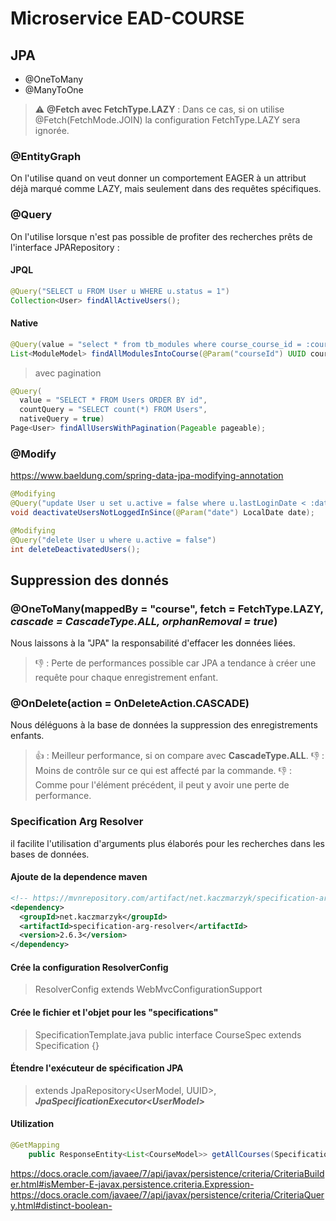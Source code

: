 # Microservice EAD-COURSE

## JPA

- @OneToMany
- @ManyToOne
> ⚠️ **@Fetch avec FetchType.LAZY** : Dans ce cas, si on utilise @Fetch(FetchMode.JOIN) la configuration FetchType.LAZY sera ignorée.

### @EntityGraph
On l'utilise quand on veut donner un comportement EAGER à un attribut déjà marqué comme LAZY, mais seulement dans des requêtes spécifiques.

### @Query
On l'utilise lorsque n'est pas possible de profiter des recherches prêts de l'interface JPARepository :

#### JPQL
```java
@Query("SELECT u FROM User u WHERE u.status = 1")
Collection<User> findAllActiveUsers();
```

#### Native
```java
@Query(value = "select * from tb_modules where course_course_id = :course_id", nativeQuery = true)
List<ModuleModel> findAllModulesIntoCourse(@Param("courseId") UUID courseId); 
```
> avec pagination
```java
@Query(
  value = "SELECT * FROM Users ORDER BY id", 
  countQuery = "SELECT count(*) FROM Users", 
  nativeQuery = true)
Page<User> findAllUsersWithPagination(Pageable pageable);
```

### @Modify

<https://www.baeldung.com/spring-data-jpa-modifying-annotation>

```java
@Modifying
@Query("update User u set u.active = false where u.lastLoginDate < :date")
void deactivateUsersNotLoggedInSince(@Param("date") LocalDate date);
```
```java
@Modifying
@Query("delete User u where u.active = false")
int deleteDeactivatedUsers();
```
## Suppression des donnés
### @OneToMany(mappedBy = "course", fetch = FetchType.LAZY, ***cascade = CascadeType.ALL, orphanRemoval = true***)
Nous laissons à la "JPA" la responsabilité d'effacer les données liées.
> :thumbsdown: : Perte de performances possible car JPA a tendance à créer une requête pour chaque enregistrement enfant.

### @OnDelete(action = OnDeleteAction.CASCADE)
Nous déléguons à la base de données la suppression des enregistrements enfants.
> :thumbsup: : Meilleur performance, si on compare avec **CascadeType.ALL**.
> :thumbsdown: : Moins de contrôle sur ce qui est affecté par la commande.
> :thumbsdown: : Comme pour l'élément précédent, il peut y avoir une perte de performance.

### Specification Arg Resolver
il facilite l'utilisation d'arguments plus élaborés pour les recherches dans les bases de données.

#### Ajoute de la dependence maven
```xml
<!-- https://mvnrepository.com/artifact/net.kaczmarzyk/specification-arg-resolver -->
<dependency>
  <groupId>net.kaczmarzyk</groupId>
  <artifactId>specification-arg-resolver</artifactId>
  <version>2.6.3</version>
</dependency>
```
#### Crée la configuration ResolverConfig
> ResolverConfig extends WebMvcConfigurationSupport

#### Crée le fichier et l'objet pour les "specifications"
> SpecificationTemplate.java
> public interface CourseSpec extends Specification<CourseModel> {}

#### Étendre l'exécuteur de spécification JPA
> extends JpaRepository<UserModel, UUID>, ***JpaSpecificationExecutor\<UserModel\>***
  
#### Utilization
```java
@GetMapping
    public ResponseEntity<List<CourseModel>> getAllCourses(SpecificationTemplate.CourseSpec spec) {  
```
<https://docs.oracle.com/javaee/7/api/javax/persistence/criteria/CriteriaBuilder.html#isMember-E-javax.persistence.criteria.Expression->
<https://docs.oracle.com/javaee/7/api/javax/persistence/criteria/CriteriaQuery.html#distinct-boolean->


  
